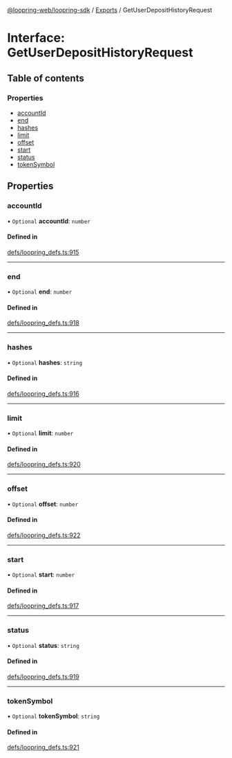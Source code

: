 [@loopring-web/loopring-sdk](../README.md) / [Exports](../modules.md) / GetUserDepositHistoryRequest

# Interface: GetUserDepositHistoryRequest

## Table of contents

### Properties

- [accountId](GetUserDepositHistoryRequest.md#accountid)
- [end](GetUserDepositHistoryRequest.md#end)
- [hashes](GetUserDepositHistoryRequest.md#hashes)
- [limit](GetUserDepositHistoryRequest.md#limit)
- [offset](GetUserDepositHistoryRequest.md#offset)
- [start](GetUserDepositHistoryRequest.md#start)
- [status](GetUserDepositHistoryRequest.md#status)
- [tokenSymbol](GetUserDepositHistoryRequest.md#tokensymbol)

## Properties

### accountId

• `Optional` **accountId**: `number`

#### Defined in

[defs/loopring_defs.ts:915](https://github.com/Loopring/loopring_sdk/blob/31597d7/src/defs/loopring_defs.ts#L915)

___

### end

• `Optional` **end**: `number`

#### Defined in

[defs/loopring_defs.ts:918](https://github.com/Loopring/loopring_sdk/blob/31597d7/src/defs/loopring_defs.ts#L918)

___

### hashes

• `Optional` **hashes**: `string`

#### Defined in

[defs/loopring_defs.ts:916](https://github.com/Loopring/loopring_sdk/blob/31597d7/src/defs/loopring_defs.ts#L916)

___

### limit

• `Optional` **limit**: `number`

#### Defined in

[defs/loopring_defs.ts:920](https://github.com/Loopring/loopring_sdk/blob/31597d7/src/defs/loopring_defs.ts#L920)

___

### offset

• `Optional` **offset**: `number`

#### Defined in

[defs/loopring_defs.ts:922](https://github.com/Loopring/loopring_sdk/blob/31597d7/src/defs/loopring_defs.ts#L922)

___

### start

• `Optional` **start**: `number`

#### Defined in

[defs/loopring_defs.ts:917](https://github.com/Loopring/loopring_sdk/blob/31597d7/src/defs/loopring_defs.ts#L917)

___

### status

• `Optional` **status**: `string`

#### Defined in

[defs/loopring_defs.ts:919](https://github.com/Loopring/loopring_sdk/blob/31597d7/src/defs/loopring_defs.ts#L919)

___

### tokenSymbol

• `Optional` **tokenSymbol**: `string`

#### Defined in

[defs/loopring_defs.ts:921](https://github.com/Loopring/loopring_sdk/blob/31597d7/src/defs/loopring_defs.ts#L921)
